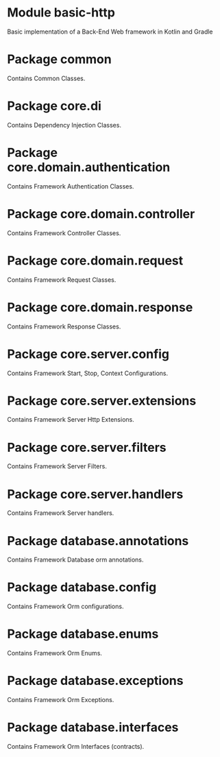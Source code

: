 # Module basic-http
Basic implementation of a Back-End Web framework in Kotlin and Gradle

# Package common
Contains Common Classes.

# Package core.di
Contains Dependency Injection Classes.

# Package core.domain.authentication
Contains Framework Authentication Classes.

# Package core.domain.controller
Contains Framework Controller Classes.

# Package core.domain.request
Contains Framework Request Classes.

# Package core.domain.response
Contains Framework Response Classes.

# Package core.server.config
Contains Framework Start, Stop, Context Configurations.

# Package core.server.extensions
Contains Framework Server Http Extensions.

# Package core.server.filters
Contains Framework Server Filters.

# Package core.server.handlers
Contains Framework Server handlers.

# Package database.annotations
Contains Framework Database orm annotations.

# Package database.config
Contains Framework Orm configurations.

# Package database.enums
Contains Framework Orm Enums.

# Package database.exceptions
Contains Framework Orm Exceptions.

# Package database.interfaces
Contains Framework Orm Interfaces (contracts).